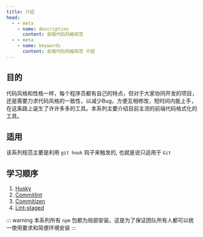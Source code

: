 ```yaml
---
title: 介绍
head:
  - - meta
    - name: description
      content: 前端代码风格规范
  - - meta
    - name: keywords
      content: 前端代码风格规范 介绍
---
```


## 目的

代码风格和性格一样，每个程序员都有自己的特点，但对于大家协同开发的项目，还是需要力求代码风格的一致性，以减少Bug，方便互相修改，短时间内能上手，在这条路上诞生了许许多多的工具。本系列主要介绍目前主流的前端代码格式化的工具。

## 适用

该系列规范主要是利用 `git hook` 钩子来触发的, 也就是说只适用于 `Git`

## 学习顺序

1. [Husky](./husky)
2. [Commitlint](./commitlint)
3. [Commitizen](./commitizen)
4. [Lint-staged](./lint-staged)

::: warning
本系列所有 `npm` 包都为局部安装。这是为了保证团队所有人都可以统一使用要求和简便环境安装
:::
